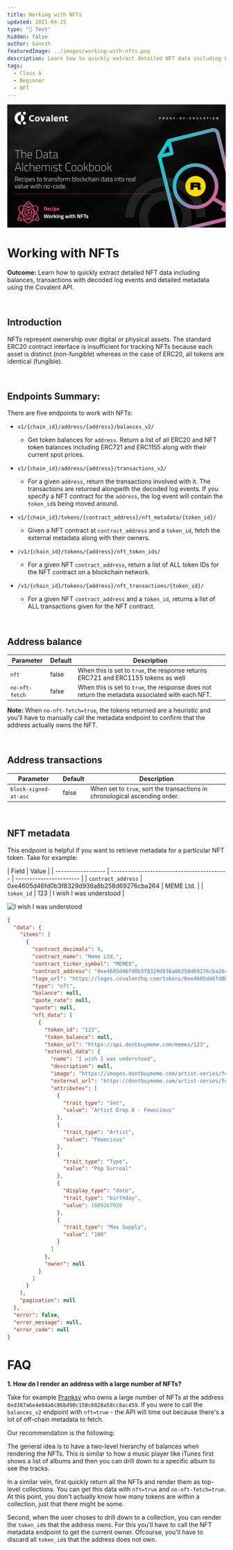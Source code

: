 ```yaml
---
title: Working with NFTs
updated: 2021-04-25
type: "📝 Text"
hidden: false
author: Ganesh
featuredImage: ../images/working-with-nfts.png
description: Learn how to quickly extract detailed NFT data including balances, transactions with decoded log events and detailed metadata.
tags: 
  - Class A
  - Beginner
  - NFT
---
```


![Working with NFTs logo](../images/working-with-nfts.png)

# Working with NFTs

<Aside>

**Outcome:** Learn how to quickly extract detailed NFT data including balances, transactions with decoded log events and detailed metadata using the Covalent API.

</Aside>

&nbsp;

## Introduction

NFTs represent ownership over digital or physical assets. The standard ERC20 contract interface is insufficient for tracking NFTs because each asset is distinct (non-fungible) whereas in the case of ERC20, all tokens are identical (fungible).

&nbsp;

## Endpoints Summary:

There are five endpoints to work with NFTs:

<Definitions>

- `v1/{chain_id}/address/{address}/balances_v2/`

  - Get token balances for `address`. Return a list of all ERC20 and NFT token balances including ERC721 and ERC1155 along with their current spot prices.

- `v1/{chain_id}/address/{address}/transactions_v2/`

  - For a given `address`, return the transactions involved with it. The transactions are returned alongwith the decoded log events. If you specify a NFT contract for the `address`, the log event will contain the `token_id`s being moved around.

- `v1/{chain_id}/tokens/{contract_address}/nft_metadata/{token_id}/`

  - Given a NFT contract at `contract_address` and a `token_id`, fetch the external metadata along with their owners.

- `/v1/{chain_id}/tokens/{address}/nft_token_ids/`

  - For a given NFT `contract_address`, return a list of ALL token IDs for the NFT contract on a blockchain network.

- `/v1/{chain_id}/tokens/{address}/nft_transactions/{token_id}/`
  - For a given NFT `contract_address` and a `token_id`, returns a list of ALL transactions given for the NFT contract.

</Definitions>

&nbsp;

## Address balance

<TableWrap>

| Parameter      | Default | Description                                                                                     |
| -------------- | ------- | ----------------------------------------------------------------------------------------------- |
| `nft`          | false   | When this is set to `true`, the response returns ERC721 and ERC1155 tokens as well              |
| `no-nft-fetch` | false   | When this is set to `true`, the response does not return the metadata associated with each NFT. |

</TableWrap>

<Aside>

**Note:** When `no-nft-fetch=true`, the tokens returned are a heuristic and you'll have to manually call the metadata endpoint to confirm that the address actually owns the NFT.

</Aside>

&nbsp;

## Address transactions

<TableWrap>

| Parameter             | Default | Description                                                                 |
| --------------------- | ------- | --------------------------------------------------------------------------- |
| `block-signed-at-asc` | false   | When set to `true`, sort the transactions in chronological ascending order. |

</TableWrap>

&nbsp;

## NFT metadata

This endpoint is helpful if you want to retrieve metadata for a particular NFT token. Take for example:

<TableWrap>

| Field              | Value                                      |
| ------------------ | ------------------------------------------ | ----------------------- |
| `contract_address` | 0xe4605d46fd0b3f8329d936a8b258d69276cba264 | MEME Ltd.               |
| `token_id`         | 123                                        | I wish I was understood |

</TableWrap>

![I wish I was understood](https://images.dontbuymeme.com/artist-series/fewocious/static/i-wish-i-was-understood.jpg)

```json
{
  "data": {
    "items": [
      {
        "contract_decimals": 0,
        "contract_name": "Meme Ltd.",
        "contract_ticker_symbol": "MEMES",
        "contract_address": "0xe4605d46fd0b3f8329d936a8b258d69276cba264",
        "logo_url": "https://logos.covalenthq.com/tokens/0xe4605d46fd0b3f8329d936a8b258d69276cba264.png",
        "type": "nft",
        "balance": null,
        "quote_rate": null,
        "quote": null,
        "nft_data": [
          {
            "token_id": "123",
            "token_balance": null,
            "token_url": "https://api.dontbuymeme.com/memes/123",
            "external_data": {
              "name": "I wish I was understood",
              "description": null,
              "image": "https://images.dontbuymeme.com/artist-series/fewocious/static/i-wish-i-was-understood.jpg",
              "external_url": "https://dontbuymeme.com/artist-series/fewocious",
              "attributes": [
                {
                  "trait_type": "Set",
                  "value": "Artist Drop 8 - Fewocious"
                },
                {
                  "trait_type": "Artist",
                  "value": "Fewocious"
                },
                {
                  "trait_type": "Type",
                  "value": "Pop Surreal"
                },
                {
                  "display_type": "date",
                  "trait_type": "birthday",
                  "value": 1609267020
                },
                {
                  "trait_type": "Max Supply",
                  "value": "100"
                }
              ]
            },
            "owner": null
          }
        ]
      }
    ],
    "pagination": null
  },
  "error": false,
  "error_message": null,
  "error_code": null
}
```

# FAQ

**1. How do I render an address with a large number of NFTs?**

Take for example [Pranksy](https://twitter.com/pranksynft?lang=en) who owns a large number of NFTs at the address `0xd387a6e4e84a6c86bd90c158c6028a58cc8ac459`. If you were to call the `balances_v2` endpoint with `nft=true` - the API will time out because there's a lot of off-chain metadata to fetch.

Our recommendation is the following:

The general idea is to have a two-level hierarchy of balances when rendering the NFTs. This is similar to how a music player like iTunes first shows a list of albums and then you can drill down to a specific album to see the tracks.

In a similar vein, first quickly return all the NFTs and render them as top-level collections. You can get this data with `nft=true` and `no-nft-fetch=true`. At this point, you don't actually know how many tokens are within a collection, just that there might be some.

Second, when the user choses to drill down to a collection, you can render the `token_id`s that the address owns. For this you'll have to call the NFT metadata endpoint to get the current owner. Ofcourse, you'll have to discard all `token_id`s that the address does not own.
